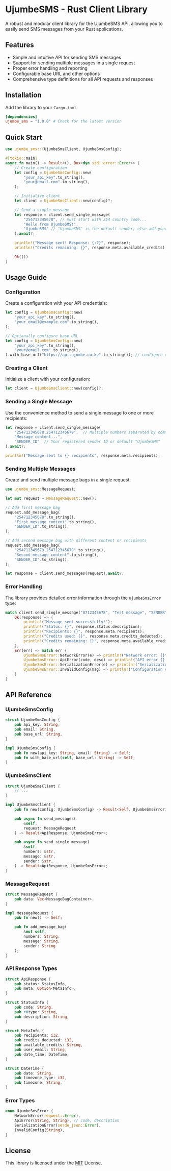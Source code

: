 # UjumbeSMS - Rust Client Library

A robust and modular client library for the UjumbeSMS API, allowing you to easily send SMS messages from your Rust applications.

## Features

- Simple and intuitive API for sending SMS messages
- Support for sending multiple messages in a single request
- Proper error handling and reporting
- Configurable base URL and other options
- Comprehensive type definitions for all API requests and responses

## Installation

Add the library to your `Cargo.toml`:

```toml
[dependencies]
ujumbe_sms = "1.0.0" # Check for the latest version
```

## Quick Start

```rust
use ujumbe_sms::{UjumbeSmsClient, UjumbeSmsConfig};

#[tokio::main]
async fn main() -> Result<(), Box<dyn std::error::Error>> {
    // Create configuration
    let config = UjumbeSmsConfig::new(
        "your_api_key".to_string(),
        "your@email.com".to_string(),
    );

    // Initialize client
    let client = UjumbeSmsClient::new(config)?;

    // Send a simple message
    let response = client.send_single_message(
        "254712345678", // must start with 254 country code...
        "Hello from UjumbeSMS!",
        "UjumbeSMS" // "UjumbeSMS" is the default sender; else add your own
    ).await?;

    println!("Message sent! Response: {:?}", response);
    println!("Credits remaining: {}", response.meta.available_credits);

    Ok(())
}
```

## Usage Guide

### Configuration

Create a configuration with your API credentials:

```rust
let config = UjumbeSmsConfig::new(
    "your_api_key".to_string(),
    "your_email@example.com".to_string(),
);

// Optionally configure base URL
let config = UjumbeSmsConfig::new(
    "your_api_key".to_string(),
    "your@email.com".to_string(),
).with_base_url("https://api.ujumbe.co.ke".to_string()); // configure url incase UjumbeSMS changes their API URL
```

### Creating a Client

Initialize a client with your configuration:

```rust
let client = UjumbeSmsClient::new(config)?;
```

### Sending a Single Message

Use the convenience method to send a single message to one or more recipients:

```rust
let response = client.send_single_message(
    "254712345678,254712345679",  // Multiple numbers separated by commas
    "Message content...",
    "SENDER_ID"  // Your registered sender ID or default "UjumbeSMS"
).await?;

println!("Message sent to {} recipients", response.meta.recipients);
```

### Sending Multiple Messages

Create and send multiple message bags in a single request:

```rust
use ujumbe_sms::MessageRequest;

let mut request = MessageRequest::new();

// Add first message bag
request.add_message_bag(
    "254712345678".to_string(),
    "First message content".to_string(),
    "SENDER_ID".to_string(),
);

// Add second message bag with different content or recipients
request.add_message_bag(
    "254712345679,254712345679".to_string(),
    "Second message content".to_string(),
    "SENDER_ID".to_string(),
);

let response = client.send_messages(request).await?;
```

### Error Handling

The library provides detailed error information through the `UjumbeSmsError` type:

```rust
match client.send_single_message("0712345678", "Test message", "SENDER").await {
    Ok(response) => {
        println!("Message sent successfully!");
        println!("Status: {}", response.status.description);
        println!("Recipients: {}", response.meta.recipients);
        println!("Credits used: {}", response.meta.credits_deducted);
        println!("Credits remaining: {}", response.meta.available_credits);
    },
    Err(err) => match err {
        UjumbeSmsError::NetworkError(e) => println!("Network error: {}", e),
        UjumbeSmsError::ApiError(code, desc) => println!("API error {}: {}", code, desc),
        UjumbeSmsError::SerializationError(e) => println!("Serialization error: {}", e),
        UjumbeSmsError::InvalidConfig(msg) => println!("Configuration error: {}", msg),
    }
}
```

## API Reference

### UjumbeSmsConfig

```rust
struct UjumbeSmsConfig {
    pub api_key: String,
    pub email: String,
    pub base_url: String,
}

impl UjumbeSmsConfig {
    pub fn new(api_key: String, email: String) -> Self;
    pub fn with_base_url(self, base_url: String) -> Self;
}
```

### UjumbeSmsClient

```rust
struct UjumbeSmsClient {
    // ...
}

impl UjumbeSmsClient {
    pub fn new(config: UjumbeSmsConfig) -> Result<Self, UjumbeSmsError>;

    pub async fn send_messages(
        &self,
        request: MessageRequest
    ) -> Result<ApiResponse, UjumbeSmsError>;

    pub async fn send_single_message(
        &self,
        numbers: &str,
        message: &str,
        sender: &str,
    ) -> Result<ApiResponse, UjumbeSmsError>;
}
```

### MessageRequest

```rust
struct MessageRequest {
    pub data: Vec<MessageBagContainer>,
}

impl MessageRequest {
    pub fn new() -> Self;

    pub fn add_message_bag(
        &mut self,
        numbers: String,
        message: String,
        sender: String
    );
}
```

### API Response Types

```rust
struct ApiResponse {
    pub status: StatusInfo,
    pub meta: Option<MetaInfo>,
}

struct StatusInfo {
    pub code: String,
    pub r#type: String,
    pub description: String,
}

struct MetaInfo {
    pub recipients: i32,
    pub credits_deducted: i32,
    pub available_credits: String,
    pub user_email: String,
    pub date_time: DateTime,
}

struct DateTime {
    pub date: String,
    pub timezone_type: i32,
    pub timezone: String,
}
```

### Error Types

```rust
enum UjumbeSmsError {
    NetworkError(reqwest::Error),
    ApiError(String, String), // code, description
    SerializationError(serde_json::Error),
    InvalidConfig(String),
}
```

## License

This library is licensed under the [MIT](./LICENSE.md) License.
